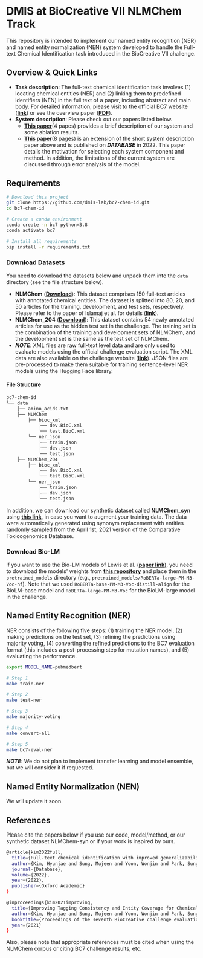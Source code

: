# DMIS at BioCreative VII NLMChem Track

This repository is intended to implement our named entity recognition (NER) and named entity normalization (NEN) system developed to handle the Full-text Chemical Identification task introduced in the BioCreative VII challenge.

## Overview & Quick Links

* **Task description**: The full-text chemical identification task involves (1) locating chemical entities (NER) and (2) linking them to predefined identifiers (NEN) in the full text of a paper, including abstract and main body. For detailed information, please visit to the official BC7 website (**[link](https://biocreative.bioinformatics.udel.edu/tasks/biocreative-vii/track-2/)**) or see the overview paper (**[PDF](https://biocreative.bioinformatics.udel.edu/media/store/files/2021/TRACK2_pos_01_BC7_submission_223.pdf)**).
* **System description**: Please check out our papers listed below.
  * **[This paper](https://arxiv.org/abs/2111.10584)**(4 papes) provides a brief description of our system and some ablation results.
  * **[This paper](https://academic.oup.com/database/article/doi/10.1093/database/baac074/6726385)**(8 pages) is an extension of the short system description paper above and is published on ***DATABASE*** in 2022. This paper details the motivation for selecting each system component and method. In addition, the limitations of the current system are discussed through error analysis of the model.

## Requirements
```bash
# Download this project
git clone https://github.com/dmis-lab/bc7-chem-id.git
cd bc7-chem-id

# Create a conda environment
conda create -n bc7 python=3.8
conda activate bc7

# Install all requirements
pip install -r requirements.txt
```

### Download Datasets

You need to download the datasets below and unpack them into the `data` directory (see the file structure below).

* **NLMChem** (**[Download]()**): This dataset comprises 150 full-text articles with annotated chemical entities. The dataset is splitted into 80, 20, and 50 articles for the training, development, and test sets, respectively. Please refer to the paper of Islamaj et al. for details (**[link](https://www.nature.com/articles/s41597-021-00875-1)**). 
* **NLMChem_204** (**[Download]()**): This dataset contains 54 newly annotated articles for use as the hidden test set in the challenge. The training set is the combination of the training and development sets of NLMChem, and the development set is the same as the test set of NLMChem.
* ***NOTE***: XML files are raw full-text level data and are only used to evaluate models using the official challenge evaluation script. The XML data are also available on the challenge website (**[link](https://biocreative.bioinformatics.udel.edu/tasks/biocreative-vii/track-2/)**). JSON files are pre-processed to make them suitable for training sentence-level NER models using the Hugging Face library.

#### File Structure

```bash
bc7-chem-id
└── data
    ├── amino_acids.txt
    ├── NLMChem
        ├── bioc_xml
            ├── dev.BioC.xml
            └── test.BioC.xml
        └── ner_json
            ├── train.json
            ├── dev.json
            └── test.json
    ├── NLMChem_204
        ├── bioc_xml
            ├── dev.BioC.xml
            └── test.BioC.xml
        └── ner_json
            ├── train.json
            ├── dev.json
            └── test.json
```

In addition, we can download our synthetic dataset called **NLMChem_syn** using **[this link](asdf)**, in case you want to augment your training data. The data were automatically generated using synonym replacement with entities randomly sampled from the April 1st, 2021 version of the Comparative Toxicogenomics Database.

### Download Bio-LM
if you want to use the Bio-LM models of Lewis et al. (**[paper link](https://aclanthology.org/2020.clinicalnlp-1.17/)**), you need to download the models' weights from **[this repository](https://github.com/facebookresearch/bio-lm)** and place them in the `pretrained_models` directory (e.g., `pretrained_models/RoBERTa-large-PM-M3-Voc-hf`). Note that we used `RoBERTa-base-PM-M3-Voc-distill-align` for the BioLM-base model and `RoBERTa-large-PM-M3-Voc` for the BioLM-large model in the challenge.

## Named Entity Recognition (NER)
NER consists of the following five steps: (1) training the NER model, (2) making predictions on the test set, (3) refining the predictions using majority voting, (4) converting the refined predictions to the BC7 evaluation format (this includes a post-processing step for mutation names), and (5) evaluating the performance.

```bash
export MODEL_NAME=pubmedbert

# Step 1
make train-ner

# Step 2
make test-ner

# Step 3
make majority-voting

# Step 4
make convert-all

# Step 5
make bc7-eval-ner
```
***NOTE***: We do not plan to implement transfer learning and model ensemble, but we will consider it if requested.

## Named Entity Normalization (NEN)
We will update it soon.

## References

Please cite the papers below if you use our code, model/method, or our synthetic dataset NLMChem-syn or if your work is inspired by ours.

```bash
@article{kim2022full,
  title={Full-text chemical identification with improved generalizability and tagging consistency},
  author={Kim, Hyunjae and Sung, Mujeen and Yoon, Wonjin and Park, Sungjoon and Kang, Jaewoo},
  journal={Database},
  volume={2022},
  year={2022},
  publisher={Oxford Academic}
}
```

```bash
@inproceedings{kim2021improving,
  title={Improving Tagging Consistency and Entity Coverage for Chemical Identification in Full-text Articles},
  author={Kim, Hyunjae and Sung, Mujeen and Yoon, Wonjin and Park, Sungjoon and Kang, Jaewoo},
  booktitle={Proceedings of the seventh BioCreative challenge evaluation workshop},
  year={2021}
}
```

Also, please note that appropriate references must be cited when using the NLMChem corpus or citing BC7 challenge results, etc.
